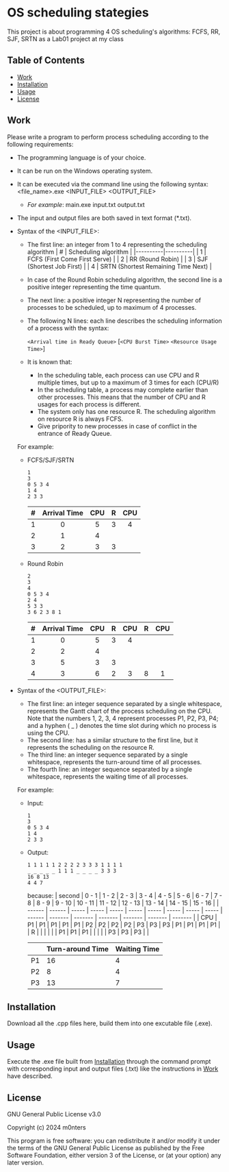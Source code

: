# OS scheduling stategies

This project is about programming 4 OS scheduling's algorithms: FCFS, RR, SJF, SRTN as a Lab01 project at my class

## Table of Contents
- [Work](#work)
- [Installation](#Installation)
- [Usage](#usage)
- [License](#license)

## Work
Please write a program to perform process scheduling according to the following requirements: 
- The programming language is of your choice.
- It can be run on the Windows operating system.
- It can be executed via the command line using the following syntax: <file_name>.exe <INPUT_FILE> <OUTPUT_FILE> 
  -  _For example_: 
    main.exe input.txt output.txt
- The input and output files are both saved in text format (*.txt).
- Syntax of the <INPUT_FILE>:
  - The first line: an integer from 1 to 4 representing the scheduling algorithm
    | # | Scheduling algorithm |
    |----------|----------|
    | 1   | FCFS (First Come First Serve) |
    | 2 | RR (Round Robin) |
    | 3  | SJF (Shortest Job First) |
    | 4 | SRTN (Shortest Remaining Time Next) |
  -  In case of the Round Robin scheduling algorithm, the second line is a positive integer representing the time quantum.
  -  The next line: a positive integer N representing the number of processes to be scheduled, up to maximum of 4 processes.
  -  The following N lines: each line describes the scheduling information of a process with the syntax:
  
        `<Arrival time in Ready Queue>` [`<CPU Burst Time>` `<Resource Usage Time>`]
  -  It is known that:
      -  In the scheduling table, each process can use CPU and R multiple times, but up to a maximum of 3 times for each (CPU/R)
      -  In the scheduling table, a process may complete earlier than other processes. This means that the number of CPU and R usages for each process is different.
      -  The system only has one resource R. The scheduling algorithm on resource R is always FCFS.
      -  Give pripority to new processes in case of conflict in the entrance of Ready Queue.
 
  For example:
  
    -  FCFS/SJF/SRTN
        ```
        1 
        3 
        0 5 3 4 
        1 4 
        2 3 3
        ```
        
        | # | Arrival Time | CPU | R | CPU |
        |---|:------------:|:---:|:-:|:---:|
        | 1 | 0            | 5   | 3 | 4   |
        | 2 | 1            | 4   |   |     |
        | 3 | 2            | 3   | 3 |     |
    -  Round Robin
        ```
        2 
        3 
        4 
        0 5 3 4 
        2 4 
        5 3 3 
        3 6 2 3 8 1  
        ```
        
        | # | Arrival Time | CPU | R | CPU | R | CPU |
        |---|:-------------:|:---:|---|:---:|---|:---:|
        | 1 | 0             | 5   | 3 | 4   |   |     |
        | 2 | 2             | 4   |   |     |   |     |
        | 3 | 5             | 3   | 3 |     |   |     |
        | 4 | 3             | 6   | 2 | 3   | 8 | 1   |
-  Syntax of the <OUTPUT_FILE>:
    -  The first line: an integer sequence separated by a single whitespace, represents the Gantt chart of the process scheduling on the CPU. Note that the numbers 1, 2, 3, 4 represent processes P1, P2, P3, P4; and a hyphen ( _ ) denotes the time slot during which no process is using the CPU.
    -  The second line: has a similar structure to the first line, but it represents the scheduling on the resource R.
    -  The third line: an integer sequence separated by a single whitespace, represents the turn-around time of all processes.
    -  The fourth line: an integer sequence separated by a single whitespace, represents the waiting time of all processes.

    For example:
      -  Input:
          ```
          1 
          3 
          0 5 3 4 
          1 4 
          2 3 3 
          ```
     -  Output:
          ```
          1 1 1 1 1 2 2 2 2 3 3 3 1 1 1 1 
          _ _ _ _ _ 1 1 1 _ _ _ _ 3 3 3 
          16 8 13 
          4 4 7 
          ```
          
        because:
        | second | 0 - 1 | 1 - 2 | 2 - 3 | 3 - 4 | 4 - 5 | 5 - 6 | 6 - 7 | 7 - 8 | 8 - 9 | 9 - 10 | 10 - 11 | 11 - 12 | 12 - 13 | 13 - 14 | 14 - 15 | 15 - 16 |
        | ------ | ------ | ----- | ----- | ----- | ----- | ----- | ----- | ----- | ----- | ------ | ------- | ------- | ------- | ------- | ------- | ------- |
        | CPU    | P1     | P1    | P1    | P1    | P1    | P2    | P2    | P2    | P2    | P3     | P3      | P3      | P1      | P1      | P1      | P1      |
        | R      |        |       |       |       |       | P1    | P1    | P1    |       |        |         |         | P3      | P3      | P3      |         |

        |    | Turn-around Time | Waiting Time |
        | -- | ---------------- | ------------ |
        | P1 | 16               | 4            |
        | P2 | 8                | 4            |
        | P3 | 13               | 7            |
## Installation

Download all the .cpp files here, build them into one excutable file (.exe).

## Usage

Execute the .exe file built from [Installation](#Installation) through the command prompt with corresponding input and output files (.txt) like the instructions in [Work](#Work) have described.

## License

GNU General Public License v3.0

Copyright (c) 2024 m0nters

This program is free software: you can redistribute it and/or modify it under the terms of the GNU General Public License as published by the Free Software Foundation, either version 3 of the License, or (at your option) any later version.

